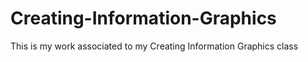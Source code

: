 # Creating-Information-Graphics
This is my work associated to my Creating Information Graphics class
